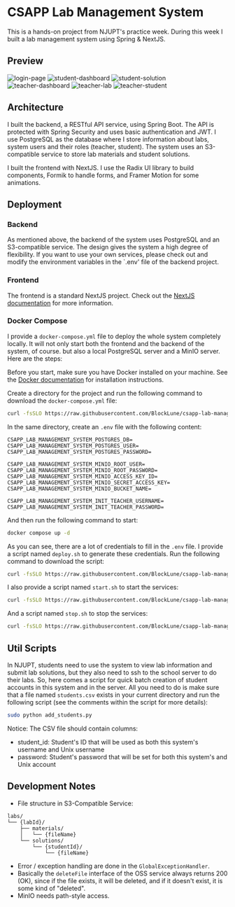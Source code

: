 # CSAPP Lab Management System

This is a hands-on project from NJUPT's practice week. During this week I built a lab management system using Spring & NextJS.

## Preview

![login-page](./img/login-page.webp)
![student-dashboard](./img/student-dashboard.webp)
![student-solution](./img/student-solution.webp)
![teacher-dashboard](./img/teacher-dashboard.webp)
![teacher-lab](./img/teacher-lab.webp)
![teacher-student](./img/teacher-student.webp)

## Architecture

I built the backend, a RESTful API service, using Spring Boot. The API is protected with Spring Security and uses basic authentication and JWT. I use PostgreSQL as the database where I store information about labs, system users and their roles (teacher, student). The system uses an S3-compatible service to store lab materials and student solutions.

I built the frontend with NextJS. I use the Radix UI library to build components, Formik to handle forms, and Framer Motion for some animations.

## Deployment

### Backend

As mentioned above, the backend of the system uses PostgreSQL and an S3-compatible service. The design gives the system a high degree of flexibility. If you want to use your own services, please check out and modify the environment variables in the `.env' file of the backend project.

### Frontend

The frontend is a standard NextJS project. Check out the [NextJS documentation](https://nextjs.org/docs/app/building-your-application/deploying) for more information.

### Docker Compose

I provide a `docker-compose.yml` file to deploy the whole system completely locally. It will not only start both the frontend and the backend of the system, of course. but also a local PostgreSQL server and a MinIO server. Here are the steps:

Before you start, make sure you have Docker installed on your machine. See the [Docker documentation](https://docs.docker.com/engine/install/) for installation instructions.

Create a directory for the project and run the following command to download the `docker-compose.yml` file:

```bash
curl -fsSLO https://raw.githubusercontent.com/BlockLune/csapp-lab-management-system/refs/heads/main/docker-compose.yml
```

In the same directory, create an `.env` file with the following content:

```text
CSAPP_LAB_MANAGEMENT_SYSTEM_POSTGRES_DB=
CSAPP_LAB_MANAGEMENT_SYSTEM_POSTGRES_USER=
CSAPP_LAB_MANAGEMENT_SYSTEM_POSTGRES_PASSWORD=

CSAPP_LAB_MANAGEMENT_SYSTEM_MINIO_ROOT_USER=
CSAPP_LAB_MANAGEMENT_SYSTEM_MINIO_ROOT_PASSWORD=
CSAPP_LAB_MANAGEMENT_SYSTEM_MINIO_ACCESS_KEY_ID=
CSAPP_LAB_MANAGEMENT_SYSTEM_MINIO_SECRET_ACCESS_KEY=
CSAPP_LAB_MANAGEMENT_SYSTEM_MINIO_BUCKET_NAME=

CSAPP_LAB_MANAGEMENT_SYSTEM_INIT_TEACHER_USERNAME=
CSAPP_LAB_MANAGEMENT_SYSTEM_INIT_TEACHER_PASSWORD=
```

And then run the following command to start:

```bash
docker compose up -d
```

As you can see, there are a lot of credentials to fill in the `.env` file. I provide a script named `deploy.sh` to generate these credentials. Run the following command to download the script:

```bash
curl -fsSLO https://raw.githubusercontent.com/BlockLune/csapp-lab-management-system/refs/heads/main/deploy.sh
```

I also provide a script named `start.sh` to start the services:

```bash
curl -fsSLO https://raw.githubusercontent.com/BlockLune/csapp-lab-management-system/refs/heads/main/start.sh
```

And a script named `stop.sh` to stop the services:

```bash
curl -fsSLO https://raw.githubusercontent.com/BlockLune/csapp-lab-management-system/refs/heads/main/stop.sh
```

## Util Scripts

In NJUPT, students need to use the system to view lab information and submit lab solutions, but they also need to ssh to the school server to do their labs. So, here comes a script for quick batch creation of student accounts in this system and in the server. All you need to do is make sure that a file named `students.csv` exists in your current directory and run the following script (see the comments within the script for more details):

```bash
sudo python add_students.py
```

Notice: The CSV file should contain columns:

- student_id: Student's ID that will be used as both this system's username and Unix username
- password: Student's password that will be set for both this system's and Unix account

## Development Notes

- File structure in S3-Compatible Service:

```text
labs/
└── {labId}/
    ├── materials/
    │   └── {fileName}
    └── solutions/
        └── {studentId}/
            └── {fileName}
```

- Error / exception handling are done in the `GlobalExceptionHandler`.
- Basically the `deleteFile` interface of the OSS service always returns 200 (OK), since if the file exists, it will be deleted, and if it doesn't exist, it is some kind of "deleted".
- MinIO needs path-style access.
